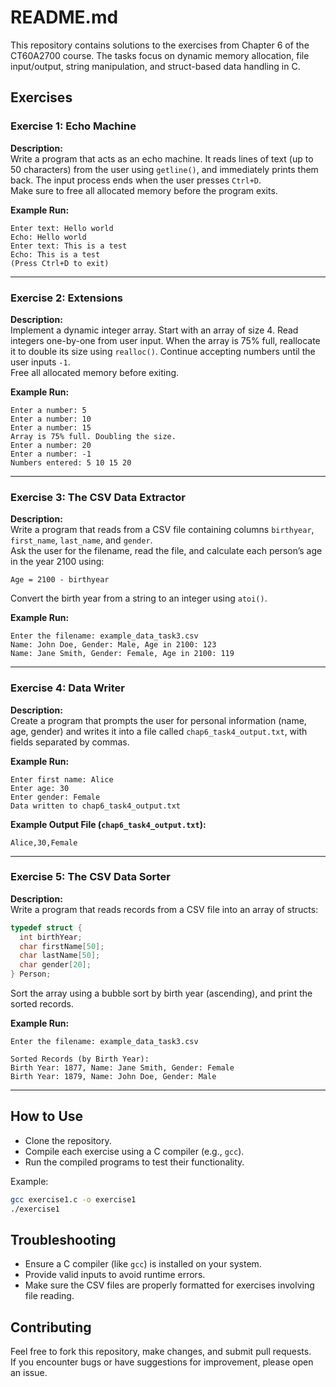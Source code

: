 # README.md

This repository contains solutions to the exercises from Chapter 6 of the CT60A2700 course. The tasks focus on dynamic memory allocation, file input/output, string manipulation, and struct-based data handling in C.

## Exercises

### Exercise 1: Echo Machine
**Description:**  
Write a program that acts as an echo machine. It reads lines of text (up to 50 characters) from the user using `getline()`, and immediately prints them back. The input process ends when the user presses `Ctrl+D`.  
Make sure to free all allocated memory before the program exits.

**Example Run:**  
```
Enter text: Hello world
Echo: Hello world
Enter text: This is a test
Echo: This is a test
(Press Ctrl+D to exit)
```

---

### Exercise 2: Extensions
**Description:**  
Implement a dynamic integer array. Start with an array of size 4. Read integers one-by-one from user input. When the array is 75% full, reallocate it to double its size using `realloc()`. Continue accepting numbers until the user inputs `-1`.  
Free all allocated memory before exiting.

**Example Run:**  
```
Enter a number: 5
Enter a number: 10
Enter a number: 15
Array is 75% full. Doubling the size.
Enter a number: 20
Enter a number: -1
Numbers entered: 5 10 15 20
```

---

### Exercise 3: The CSV Data Extractor
**Description:**  
Write a program that reads from a CSV file containing columns `birthyear`, `first_name`, `last_name`, and `gender`.  
Ask the user for the filename, read the file, and calculate each person’s age in the year 2100 using:  
```
Age = 2100 - birthyear
```  
Convert the birth year from a string to an integer using `atoi()`.

**Example Run:**  
```
Enter the filename: example_data_task3.csv
Name: John Doe, Gender: Male, Age in 2100: 123
Name: Jane Smith, Gender: Female, Age in 2100: 119
```

---

### Exercise 4: Data Writer
**Description:**  
Create a program that prompts the user for personal information (name, age, gender) and writes it into a file called `chap6_task4_output.txt`, with fields separated by commas.

**Example Run:**  
```
Enter first name: Alice
Enter age: 30
Enter gender: Female
Data written to chap6_task4_output.txt
```

**Example Output File (`chap6_task4_output.txt`):**  
```
Alice,30,Female
```

---

### Exercise 5: The CSV Data Sorter
**Description:**  
Write a program that reads records from a CSV file into an array of structs:  
```c
typedef struct {
  int birthYear;
  char firstName[50];
  char lastName[50];
  char gender[20];
} Person;
```  
Sort the array using a bubble sort by birth year (ascending), and print the sorted records.

**Example Run:**  
```
Enter the filename: example_data_task3.csv

Sorted Records (by Birth Year):
Birth Year: 1877, Name: Jane Smith, Gender: Female
Birth Year: 1879, Name: John Doe, Gender: Male
```

---

## How to Use
- Clone the repository.
- Compile each exercise using a C compiler (e.g., `gcc`).
- Run the compiled programs to test their functionality.

Example:  
```bash
gcc exercise1.c -o exercise1
./exercise1
```

## Troubleshooting
- Ensure a C compiler (like `gcc`) is installed on your system.
- Provide valid inputs to avoid runtime errors.
- Make sure the CSV files are properly formatted for exercises involving file reading.

## Contributing
Feel free to fork this repository, make changes, and submit pull requests.  
If you encounter bugs or have suggestions for improvement, please open an issue.
